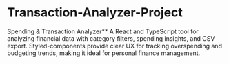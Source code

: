 # Transaction-Analyzer-Project
Spending &amp; Transaction Analyzer**   A React and TypeScript tool for analyzing financial data with category filters, spending insights, and CSV export. Styled-components provide clear UX for tracking overspending and budgeting trends, making it ideal for personal finance management.
